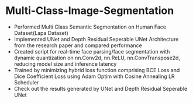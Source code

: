 # Multi-Class-Image-Segmentation
<ul>
  <li>Performed Multi Class Semantic Segmentation on Human Face Dataset(Lapa Dataset)</li>
  <li>Implemented UNet and Depth Residual Seperable UNet Architecture from the research paper and compared performance</li> 
  <li>Created script for real-time face parsing/face segmentation with dynamic quantization on nn.Conv2d, nn.ReLU, nn.ConvTranspose2d, reducing model size and inference latency </li>
  <li>Trained by minimizing hybrid loss function comprising BCE Loss and Dice Coefficient Loss using Adam Optim with Cosine Annealing LR Scheduler</li> 
  <li>Check out the results generated by UNet and Depth Residual Seperable UNet</li>
</ul>
